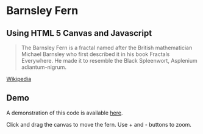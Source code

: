 Barnsley Fern
=============
Using HTML 5 Canvas and Javascript
----------------------------------

> The Barnsley Fern is a fractal named after the British mathematician Michael Barnsley who first described it in his book Fractals Everywhere. He made it to resemble the Black Spleenwort, Asplenium adiantum-nigrum.

[Wikipedia](http://en.wikipedia.org/wiki/Barnsley_fern)

Demo
----
A demonstration of this code is available [here](http://www.tinylinx.com/fern).

Click and drag the canvas to move the fern. Use + and - buttons to zoom.
